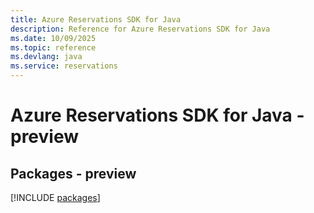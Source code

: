 ```yaml
---
title: Azure Reservations SDK for Java
description: Reference for Azure Reservations SDK for Java
ms.date: 10/09/2025
ms.topic: reference
ms.devlang: java
ms.service: reservations
---
```

# Azure Reservations SDK for Java - preview
## Packages - preview
[!INCLUDE [packages](reservations-index.md)]
